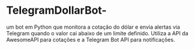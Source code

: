 # TelegramDollarBot-
um bot em Python que monitora a cotação do dólar e envia alertas via Telegram quando o valor cai abaixo de um limite definido. Utiliza a API da AwesomeAPI para cotações e a Telegram Bot API para notificações. 

